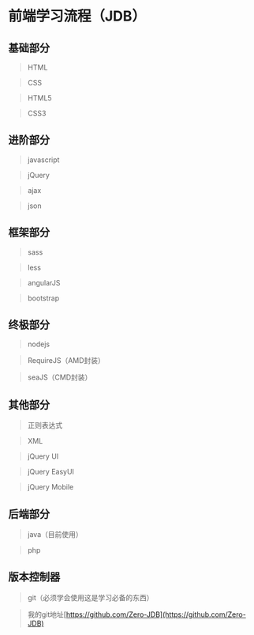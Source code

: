 前端学习流程（JDB）
==================

基础部分
--------
>HTML

>CSS

>HTML5

>CSS3  


进阶部分
----------
>javascript 

>jQuery

>ajax 

>json 


框架部分
--------
>sass

>less 

>angularJS

>bootstrap


终极部分
--------
>nodejs

>RequireJS（AMD封装）

>seaJS（CMD封装）


其他部分
---------
>正则表达式

>XML

>jQuery UI

>jQuery EasyUI

>jQuery Mobile


后端部分
---------
>java（目前使用）

>php


版本控制器
------------
>git（必须学会使用这是学习必备的东西）

>我的git地址[https://github.com/Zero-JDB](https://github.com/Zero-JDB)



